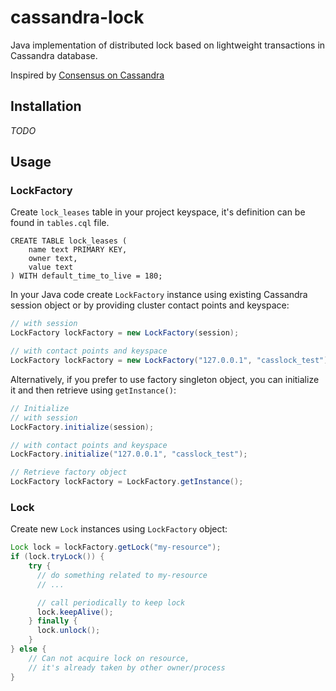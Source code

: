 # cassandra-lock

Java implementation of distributed lock based on lightweight transactions in
Cassandra database.

Inspired by [Consensus on
Cassandra](http://www.datastax.com/dev/blog/consensus-on-cassandra)

## Installation

_TODO_

## Usage

### LockFactory

Create `lock_leases` table in your project keyspace, it's definition can be
found in `tables.cql` file. 

```
CREATE TABLE lock_leases (
    name text PRIMARY KEY,
    owner text,
    value text
) WITH default_time_to_live = 180;
```

In your Java code create `LockFactory` instance using existing Cassandra
session object or by providing cluster contact points and keyspace:

```java
// with session
LockFactory lockFactory = new LockFactory(session);

// with contact points and keyspace
LockFactory lockFactory = new LockFactory("127.0.0.1", "casslock_test");
```

Alternatively, if you prefer to use factory singleton object, you can
initialize it and then retrieve using `getInstance()`:

```java
// Initialize
// with session
LockFactory.initialize(session);

// with contact points and keyspace
LockFactory.initialize("127.0.0.1", "casslock_test");

// Retrieve factory object
LockFactory lockFactory = LockFactory.getInstance();
```

### Lock

Create new `Lock` instances using `LockFactory` object:

```java
Lock lock = lockFactory.getLock("my-resource");
if (lock.tryLock()) {
    try {
      // do something related to my-resource
      // ...

      // call periodically to keep lock
      lock.keepAlive();
    } finally {
      lock.unlock();
    }
} else {
    // Can not acquire lock on resource,
    // it's already taken by other owner/process
}
```
